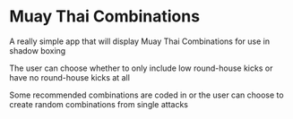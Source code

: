 # Muay Thai Combinations

A really simple app that will display Muay Thai Combinations for use in shadow boxing

The user can choose whether to only include low round-house kicks or have no round-house kicks at all

Some recommended combinations are coded in or the user can choose to create random combinations from single attacks